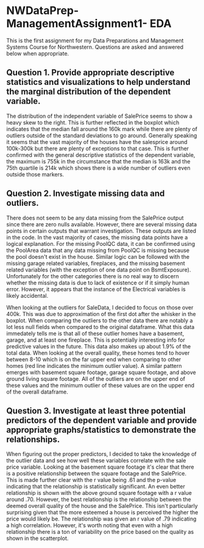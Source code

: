 # NWDataPrep-ManagementAssignment1- EDA
This is the first assignment for my Data Preparations and Management Systems Course for Northwestern. Questions are asked and answered below when appropriate.

## Question 1. Provide appropriate descriptive statistics and visualizations to help understand the marginal distribution of the dependent variable.

The distribution of the independent variable of SalePrice seems to show a heavy skew to the right. This is further reflected in the boxplot which indicates that the median fall around the 
160k mark while there are plenty of outliers outside of the standard deviations to go around. Generally speaking it seems that the vast majority of the houses have the salesprice
around 100k-300k but there are plenty of exceptions to that case. This is further confirmed with the general descriptive statistics of the dependent variable,
the maximum is 755k in the circumstance that the median is 163k and the 75th quartile is 214k which shows there is a wide number of outliers even outside those markers.

## Question 2. Investigate missing data and outliers.
There does not seem to be any data missing from the SalePrice output since there are zero nulls available. However, there are several missing data points in certain outputs that 
warrant investigation. These outputs are listed in the code. In the vast majority of cases, the missing data points have a logical explanation. For the missing PoolQC data,
it can be confirmed using the PoolArea data that any data missing from PoolQC is missing because the pool doesn't exist in the house. Similar logic can be followed with the
missing garage related variables, fireplaces, and the missing basement related variables (with the exception of one data point on BsmtExposure). Unfortunately for the other categories there is no real way to discern whether the missing data is due to lack of existence or if it simply human error. However, it appears that the instance of the Electrical variables is likely accidental.

When looking at the outliers for SaleData, I decided to focus on those over 400k. This was due to approximation of the first dot after the whisker in the boxplot. When comparing the outliers to the other data there are notably a lot less null fields when compared to the original dataframe. What this data immedately tells me is that all of these outlier homes have a basement, garage, and at least one fireplace. This is potentially interesting info for predictive values in the future. This data also makes up about 1.9% of the total data. When looking at the overall quality, these homes tend to hover between 8-10 which is on the far upper end when comparing to other homes (red line indicates the minimum outlier value). A similar pattern emerges with basement square footage, garage square footage, and above ground living square footage. All of the outliers are on the upper end of these values and the minimum outlier of these values are on the upper end of the overall dataframe.

## Question 3. Investigate at least three potential predictors of the dependent variable and provide appropriate graphs/statistics to demonstrate the relationships.
When figuring out the proper predictors, I decided to take the knowledge of the outlier data and see how well these variables correlate with the sale price variable. Looking at the basement square footage it's clear that there is a positive relationship between the square footage and the SalePrice. This is made further clear with the r value being .61 and the p-value indicating that the relationship is statistically significant. An even better relationship is shown with the above ground square footage with a r value around .70. However, the best relationship is the relationship between the deemed overall quality of the house and the SalePrice. This isn't particularly surprising given that the more esteemed a house is perceived the higher the price would likely be. The relationship was given an r value of .79 indicating a high correlation. However, it's worth noting that even with a high relationship there is a ton of variability on the price based on the quality as shown in the scatterplot.



